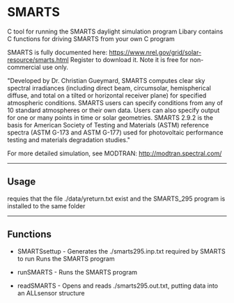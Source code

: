# SMARTS
C tool for running the SMARTS daylight simulation program
Libary contains C functions for driving SMARTS from your own C program

SMARTS is fully documented here: https://www.nrel.gov/grid/solar-resource/smarts.html
Register to download it. Note it is free for non-commercial use only.

"Developed by Dr. Christian Gueymard, SMARTS computes clear sky spectral irradiances (including direct beam, circumsolar, hemispherical diffuse, and total on a tilted or horizontal receiver plane) for specified atmospheric conditions. SMARTS users can specify conditions from any of 10 standard atmospheres or their own data. Users can also specify output for one or many points in time or solar geometries. SMARTS 2.9.2 is the basis for American Society of Testing and Materials (ASTM) reference spectra (ASTM G-173 and ASTM G-177) used for photovoltaic performance testing and materials degradation studies."

For more detailed simulation, see MODTRAN: http://modtran.spectral.com/

*********************************

## Usage

requies that the file ./data/yreturn.txt exist and the SMARTS_295 program is installed to the same folder

*********************************

## Functions

- SMARTSsettup - Generates the ./smarts295.inp.txt required by SMARTS to run Runs the SMARTS program

- runSMARTS - Runs the SMARTS program

- readSMARTS - Opens and reads ./smarts295.out.txt, putting data into an ALLsensor structure
